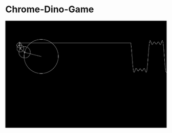 # Chrome-Dino-Game
![alt text](https://github.com/rinovethamoses97/Fourier-Series-Visualization/blob/master/output.png)
